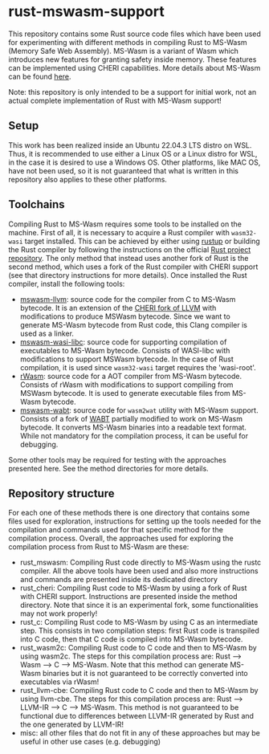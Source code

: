 # rust-mswasm-support
This repository contains some Rust source code files which have been used for experimenting with different methods in compiling Rust to MS-Wasm (Memory Safe Web Assembly). MS-Wasm is a variant of Wasm which introduces new features for granting safety inside memory. These features can be implemented using CHERI capabilities. More details about MS-Wasm can be found [here](https://github.com/PLSysSec/ms-wasm).

Note: this repository is only intended to be a support for initial work, not an actual complete implementation of Rust with MS-Wasm support!

## Setup
This work has been realized inside an Ubuntu 22.04.3 LTS distro on WSL. Thus, it is recommended to use either a Linux OS or a Linux distro for WSL, in the case it is desired to use a Windows OS. Other platforms, like MAC OS, have not been used, so it is not guaranteed that what is written in this repository also applies to these other platforms.

## Toolchains
Compiling Rust to MS-Wasm requires some tools to be installed on the machine. First of all, it is necessary to acquire a Rust compiler with `wasm32-wasi` target installed. This can be achieved by either using [rustup](https://rustup.rs/) or building the Rust compiler by following the instructions on the official [Rust project repository](https://github.com/rust-lang/rust). The only method that instead uses another fork of Rust is the second method, which uses a fork of the Rust compiler with CHERI support (see that directory instructions for more details). Once installed the Rust compiler, install the following tools:

* [mswasm-llvm](https://github.com/PLSysSec/mswasm-llvm): source code for the compiler from C to MS-Wasm bytecode. It is an extension of the [CHERI fork of LLVM](https://github.com/CTSRD-CHERI/llvm-project) with modifications to produce MSWasm bytecode. Since we want to generate MS-Wasm bytecode from Rust code, this Clang compiler is used as a linker.
* [mswasm-wasi-libc](https://github.com/PLSysSec/mswasm-wasi-libc): source code for supporting compilation of executables to MS-Wasm bytecode. Consists of WASI-libc with modifications to support MSWasm bytecode. In the case of Rust compilation, it is used since `wasm32-wasi` target requires the 'wasi-root'.
* [rWasm](https://github.com/secure-foundations/rWasm/tree/mswasm): source code for a AOT compiler from MS-Wasm bytecode. Consists of rWasm with modifications to support compiling from MSWasm bytecode. It is used to generate executable files from MS-Wasm bytecode.
* [mswasm-wabt](https://github.com/PLSysSec/mswasm-wabt): source code for `wasm2wat` utility with MS-Wasm support. Consists of a fork of [WABT](https://github.com/WebAssembly/wabt) partially modified to work on MS-Wasm bytecode. It converts MS-Wasm binaries into a readable text format. While not mandatory for the compilation process, it can be useful for debugging.

Some other tools may be required for testing with the approaches presented here. See the method directories for more details.

## Repository structure
For each one of these methods there is one directory that contains some files used for exploration, instructions for setting up the tools needed for the compilation and commands used for that specific method for the compilation process. Overall, the approaches used for exploring the compilation process from Rust to MS-Wasm are these:


* rust_mswasm: Compiling Rust code directly to MS-Wasm using the rustc compiler. All the above tools have been used and also more instructions and commands are presented inside its dedicated directory
* rust_cheri: Compiling Rust code to MS-Wasm by using a fork of Rust with CHERI support. Instructions are presented inside the method directory. Note that since it is an experimental fork, some functionalities may not work properly!
* rust_c: Compiling Rust code to MS-Wasm by using C as an intermediate step. This consists in two compilation steps: first Rust code is transpiled into C code, then that C code is compiled into MS-Wasm bytecode.
* rust_wasm2c: Compiling Rust code to C code and then to MS-Wasm by using wasm2c. The steps for this compilation process are: Rust --> Wasm --> C --> MS-Wasm. Note that this method can generate MS-Wasm binaries but it is not guaranteed to be correctly converted into executables via rWasm!
* rust_llvm-cbe: Compiling Rust code to C code and then to MS-Wasm by using llvm-cbe. The steps for this compilation process are: Rust --> LLVM-IR --> C --> MS-Wasm. This method is not guaranteed to be functional due to differences between LLVM-IR generated by Rust and the one generated by LLVM-IR!
* misc: all other files that do not fit in any of these approaches but may be useful in other use cases (e.g. debugging)

